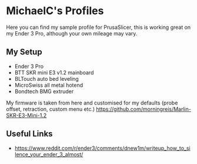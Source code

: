 # MichaelC's Profiles

Here you can find my sample profile for PrusaSlicer, this is working great on my Ender 3 Pro, although your own mileage may vary.

## My Setup
* Ender 3 Pro
* BTT SKR mini E3 v1.2 mainboard
* BLTouch auto bed leveling
* MicroSwiss all metal hotend
* Bondtech BMG extruder

My firmware is taken from here and customised for my defaults (probe offset, retraction, custom menu etc.) https://github.com/morningreis/Marlin-SKR-E3-Mini-1.2

## Useful Links

* https://www.reddit.com/r/ender3/comments/dnew1m/writeup_how_to_silence_your_ender_3_almost/

